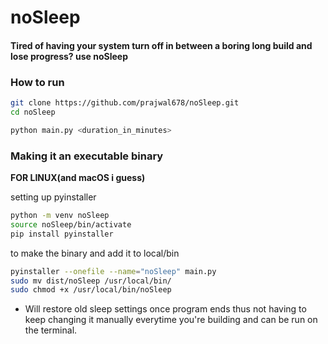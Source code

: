 # noSleep

#### Tired of having your system turn off in between a boring long build and lose progress? use noSleep

### How to run
```bash
git clone https://github.com/prajwal678/noSleep.git
cd noSleep

```
```bash
python main.py <duration_in_minutes>

```
### Making it an executable binary
__FOR LINUX(and macOS i guess)__

setting up pyinstaller
```bash
python -m venv noSleep
source noSleep/bin/activate
pip install pyinstaller

```

to make the binary and add it to local/bin
```bash
pyinstaller --onefile --name="noSleep" main.py
sudo mv dist/noSleep /usr/local/bin/
sudo chmod +x /usr/local/bin/noSleep

```


- Will restore old sleep settings once program ends thus not having to keep changing it manually everytime you're building and can be run on the terminal.


